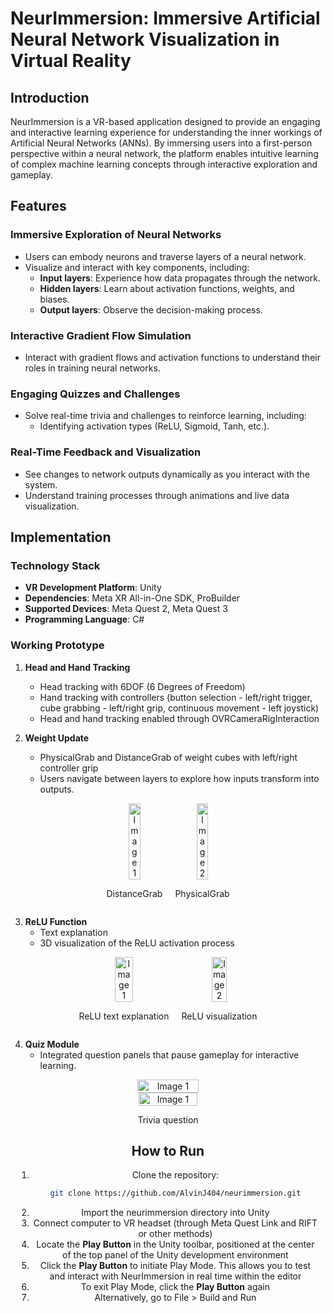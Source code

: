 # NeurImmersion: Immersive Artificial Neural Network Visualization in Virtual Reality

## Introduction
NeurImmersion is a VR-based application designed to provide an engaging and interactive learning experience for understanding the inner workings of Artificial Neural Networks (ANNs). By immersing users into a first-person perspective within a neural network, the platform enables intuitive learning of complex machine learning concepts through interactive exploration and gameplay.

## Features

### Immersive Exploration of Neural Networks
- Users can embody neurons and traverse layers of a neural network.
- Visualize and interact with key components, including:
  - **Input layers**: Experience how data propagates through the network.
  - **Hidden layers**: Learn about activation functions, weights, and biases.
  - **Output layers**: Observe the decision-making process.

### Interactive Gradient Flow Simulation
- Interact with gradient flows and activation functions to understand their roles in training neural networks.

### Engaging Quizzes and Challenges
- Solve real-time trivia and challenges to reinforce learning, including:
  - Identifying activation types (ReLU, Sigmoid, Tanh, etc.).

### Real-Time Feedback and Visualization
- See changes to network outputs dynamically as you interact with the system.
- Understand training processes through animations and live data visualization.

## Implementation

### Technology Stack
- **VR Development Platform**: Unity
- **Dependencies**: Meta XR All-in-One SDK, ProBuilder
- **Supported Devices**: Meta Quest 2, Meta Quest 3
- **Programming Language**: C#

### Working Prototype
1. **Head and Hand Tracking**
   - Head tracking with 6DOF (6 Degrees of Freedom)
   - Hand tracking with controllers (button selection - left/right trigger, cube grabbing - left/right grip, continuous movement - left joystick)
   - Head and hand tracking enabled through OVRCameraRigInteraction
     
2. **Weight Update**
   - PhysicalGrab and DistanceGrab of weight cubes with left/right controller grip
   - Users navigate between layers to explore how inputs transform into outputs.
  
<div style="display: flex; justify-content: center; align-items: center;">

<div style="text-align: center; margin: 0 10px;">
<img src="images/distance_grab.png" alt="Image 1" style="width: 45%;">
<p>DistanceGrab</p>
</div>

<div style="text-align: center; margin: 0 10px;">
<img src="images/physical_grab.png" alt="Image 2" style="width: 45%;">
<p>PhysicalGrab</p>
</div>

</div>

3. **ReLU Function**
   - Text explanation
   - 3D visualization of the ReLU activation process
  
<div style="display: flex; justify-content: center; align-items: center;">

<div style="text-align: center; margin: 0 10px;">
<img src="images/relu_screen.png" alt="Image 1" style="width: 45%;">
<p>ReLU text explanation</p>
</div>

<div style="text-align: center; margin: 0 10px;">
<img src="images/relu_demo.png" alt="Image 2" style="width: 45%;">
<p>ReLU visualization</p>
</div>

</div>

4. **Quiz Module**
   - Integrated question panels that pause gameplay for interactive learning.
<div style="display: flex; justify-content: center; align-items: center;">

<div style="text-align: center; margin: 0 10px;">
<img src="images/trivia_1.png" alt="Image 1" style="width: 45%;">

<div style="text-align: center; margin: 0 10px;">
<img src="images/trivia_2.png" alt="Image 1" style="width: 45%;">
<p>Trivia question</p>
</div>

## How to Run
1. Clone the repository:
   ```bash
   git clone https://github.com/AlvinJ404/neurimmersion.git
2. Import the neurimmersion directory into Unity
3. Connect computer to VR headset (through Meta Quest Link and RIFT or other methods)
4. Locate the **Play Button** in the Unity toolbar, positioned at the center of the top panel of the Unity development environment
5. Click the **Play Button** to initiate Play Mode. This allows you to test and interact with NeurImmersion in real time within the editor
6. To exit Play Mode, click the **Play Button** again
7. Alternatively, go to File > Build and Run
